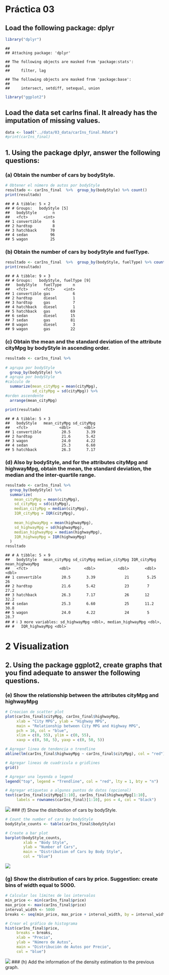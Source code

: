 Práctica 03
================

## Load the following package: dplyr

``` r
library("dplyr")
```

    ## 
    ## Attaching package: 'dplyr'

    ## The following objects are masked from 'package:stats':
    ## 
    ##     filter, lag

    ## The following objects are masked from 'package:base':
    ## 
    ##     intersect, setdiff, setequal, union

``` r
library("ggplot2")
```

## Load the data set carIns final. It already has the imputation of missing values.

``` r
data <- load("../data/03_data/carIns_final.Rdata")
#print(carIns_final)
```

## 1. Using the package dplyr, answer the following questions:

### (a) Obtain the number of cars by bodyStyle.

``` r
# Obtener el número de autos por bodyStyle
resultado <- carIns_final  %>%  group_by(bodyStyle) %>% count()
print(resultado)
```

    ## # A tibble: 5 × 2
    ## # Groups:   bodyStyle [5]
    ##   bodyStyle       n
    ##   <fct>       <int>
    ## 1 convertible     6
    ## 2 hardtop         8
    ## 3 hatchback      70
    ## 4 sedan          96
    ## 5 wagon          25

### (b) Obtain the number of cars by bodyStyle and fuelType.

``` r
resultado <- carIns_final  %>%  group_by(bodyStyle, fuelType) %>% count()
print(resultado)
```

    ## # A tibble: 9 × 3
    ## # Groups:   bodyStyle, fuelType [9]
    ##   bodyStyle   fuelType     n
    ##   <fct>       <fct>    <int>
    ## 1 convertible gas          6
    ## 2 hardtop     diesel       1
    ## 3 hardtop     gas          7
    ## 4 hatchback   diesel       1
    ## 5 hatchback   gas         69
    ## 6 sedan       diesel      15
    ## 7 sedan       gas         81
    ## 8 wagon       diesel       3
    ## 9 wagon       gas         22

### (c) Obtain the mean and the standard deviation of the attribute cityMpg by bodyStyle in ascending order.

``` r
resultado <- carIns_final %>%
  
# agrupa por bodyStyle  
  group_by(bodyStyle) %>%
# agrupa por bodyStyle  
#calculo de 
  summarize(mean_cityMpg = mean(cityMpg),
            sd_cityMpg = sd(cityMpg)) %>%
#orden ascendente
  arrange(mean_cityMpg)

print(resultado)
```

    ## # A tibble: 5 × 3
    ##   bodyStyle   mean_cityMpg sd_cityMpg
    ##   <fct>              <dbl>      <dbl>
    ## 1 convertible         20.5       3.39
    ## 2 hardtop             21.6       5.42
    ## 3 wagon               24.0       4.22
    ## 4 sedan               25.3       6.60
    ## 5 hatchback           26.3       7.17

### (d) Also by bodyStyle, and for the attributes cityMpg and highwayMpg, obtain the mean, the standard deviation, the median and the inter-quartile range.

``` r
resultado <- carIns_final %>% 
  group_by(bodyStyle) %>%
  summarize(
    mean_cityMpg = mean(cityMpg),
    sd_cityMpg = sd(cityMpg),
    median_cityMpg = median(cityMpg),
    IQR_cityMpg = IQR(cityMpg),
    
    mean_highwayMpg = mean(highwayMpg),
    sd_highwayMpg = sd(highwayMpg),
    median_highwayMpg = median(highwayMpg),
    IQR_highwayMpg = IQR(highwayMpg)
  )
resultado
```

    ## # A tibble: 5 × 9
    ##   bodyStyle   mean_cityMpg sd_cityMpg median_cityMpg IQR_cityMpg mean_highwayMpg
    ##   <fct>              <dbl>      <dbl>          <dbl>       <dbl>           <dbl>
    ## 1 convertible         20.5       3.39             21        5.25            26  
    ## 2 hardtop             21.6       5.42             23        7               27.2
    ## 3 hatchback           26.3       7.17             26       12               32.2
    ## 4 sedan               25.3       6.60             25       11.2             30.8
    ## 5 wagon               24.0       4.22             24        5               28.7
    ## # ℹ 3 more variables: sd_highwayMpg <dbl>, median_highwayMpg <dbl>,
    ## #   IQR_highwayMpg <dbl>

# 2 Visualization

## 2. Using the package ggplot2, create graphs that you find adequate to answer the following questions.

### (e) Show the relationship between the attributes cityMpg and highwayMpg

``` r
# Creacion de scatter plot
plot(carIns_final$cityMpg, carIns_final$highwayMpg, 
     xlab = "City MPG", ylab = "Highway MPG",
     main = "Relationship between City MPG and Highway MPG",
     pch = 16, col = "blue",
     xlim = c(0, 55), ylim = c(0, 55),
     xaxp = c(0, 50, 5), yaxp = c(0, 50, 5))

# Agregar linea de tendencia o trendline
abline(lm(carIns_final$highwayMpg ~ carIns_final$cityMpg), col = "red")

# Agregar lineas de cuadricula o gridlines
grid()

# Agregar una leyenda o legend
legend("top", legend = "Trendline", col = "red", lty = 1, bty = "n")

# Agregar etiquetas a algunos puntos de datos (opcional)
text(carIns_final$cityMpg[1:10], carIns_final$highwayMpg[1:10], 
     labels = rownames(carIns_final)[1:10], pos = 4, col = "black")
```

![](Practica03_files/figure-gfm/unnamed-chunk-7-1.png)<!-- --> \### (f)
Show the distribution of cars by bodyStyle.

``` r
# Count the number of cars by bodyStyle
bodyStyle_counts <- table(carIns_final$bodyStyle)

# Create a bar plot
barplot(bodyStyle_counts, 
        xlab = "Body Style",
        ylab = "Number of Cars",
        main = "Distribution of Cars by Body Style",
        col = "blue")
```

![](Practica03_files/figure-gfm/unnamed-chunk-8-1.png)<!-- -->

### (g) Show the distribution of cars by price. Suggestion: create bins of width equal to 5000.

``` r
# Calcular los límites de los intervalos
min_price <- min(carIns_final$price)
max_price <- max(carIns_final$price)
interval_width <- 5000
breaks <- seq(min_price, max_price + interval_width, by = interval_width)

# Crear el gráfico de histograma
hist(carIns_final$price, 
     breaks = breaks,
     xlab = "Precio",
     ylab = "Número de Autos",
     main = "Distribución de Autos por Precio",
     col = "blue")
```

![](Practica03_files/figure-gfm/unnamed-chunk-9-1.png)<!-- --> \### (h)
Add the information of the density estimation to the previous graph.
